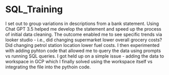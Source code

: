 # SQL_Training
I set out to group variations in descriptions from a bank statement. Using Chat GPT 3.5 helped me develop the statement and speed up the process of initial data cleaning. The outcome enabled me to see specific trends via looker studio - i.e., did changing supermarket lower overall grocery costs? Did changing petrol station location lower fuel costs.
I then experimented with adding pyhton code that allowed me to query the data using prompts vs running SQL queries. I got held up on a simple issue - adding the data to workspace in GCP which I finally solved using the workspace itself vs integrating the file into the pythoin code.
